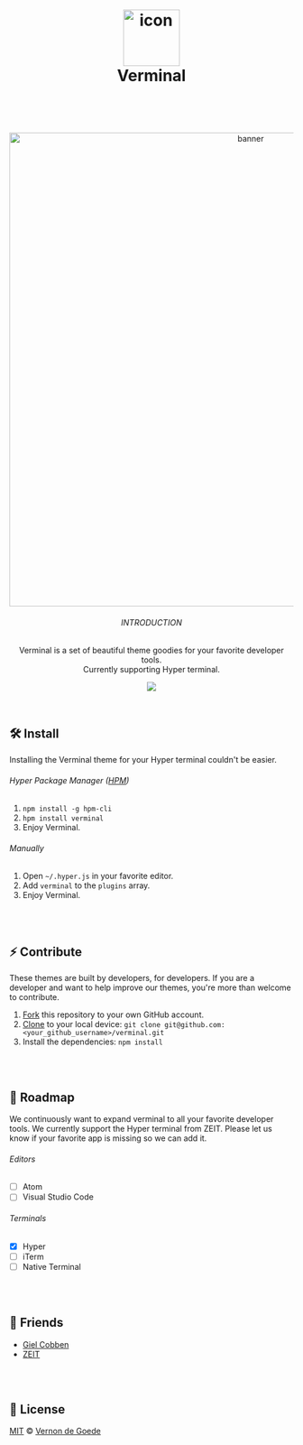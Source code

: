 <h1 align="center">
  <img src="https://gielcobben.com/github/verminal/icon_256x256.png" width="100" alt="icon"><br>
  Verminal
  <br>
  <br>
</h1>
<br>
<p align="center">  
  <img src="https://gielcobben.com/github/verminal/github_cover.png" width="840" alt="banner">
  <br>
  <h6 align="center">INTRODUCTION</h6>
  <p align="center">Verminal is a set of beautiful theme goodies for your favorite developer tools. <br>Currently supporting Hyper terminal.</p>
 <p align="center"><img src="https://img.shields.io/npm/dw/verminal.svg" /></p>
</p>
<br>

## 🛠 Install
Installing the Verminal theme for your Hyper terminal couldn't be easier.

###### Hyper Package Manager ([HPM](https://github.com/zeit/hpm))
1. `npm install -g hpm-cli`
2. `hpm install verminal`
3. Enjoy Verminal.

###### Manually
1. Open `~/.hyper.js` in your favorite editor.
2. Add `verminal` to the `plugins` array. 
3. Enjoy Verminal.

<br>
<br>

## ⚡️ Contribute
These themes are built by developers, for developers. If you are a developer and want to help improve our themes, you're more than welcome to contribute.

1. [Fork](https://help.github.com/articles/fork-a-repo/) this repository to your own GitHub account.
2. [Clone](https://help.github.com/articles/cloning-a-repository/) to your local device: `git clone git@github.com:<your_github_username>/verminal.git`
3. Install the dependencies: `npm install`

<br>
<br>

## 🚗 Roadmap
We continuously want to expand verminal to all your favorite developer tools. We currently support the Hyper terminal from ZEIT. Please let us know if your favorite app is missing so we can add it.

###### Editors
- [ ] Atom
- [ ] Visual Studio Code

###### Terminals
- [x] Hyper
- [ ] iTerm
- [ ] Native Terminal

<br>
<br>

## 👭 Friends
- [Giel Cobben](https://github.com/gielcobben)
- [ZEIT](https://github.com/zeit)

<br>
<br>

## 🔑 License

[MIT](https://github.com/vernondegoede/verminal/blob/master/license) © [Vernon de Goede](https://twitter.com/vernon_dg) 

